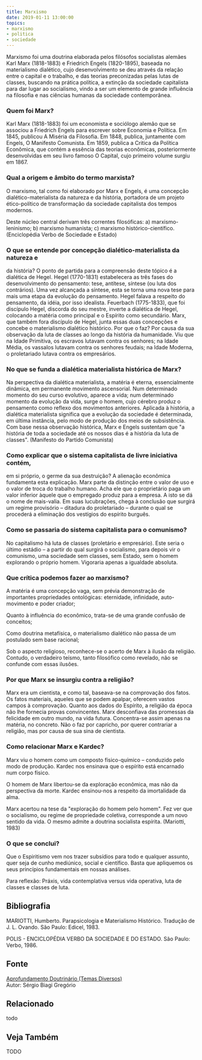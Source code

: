 ```yaml
---
title: Marxismo
date: 2019-01-11 13:00:00
topics: 
- marxismo
- politica
- sociedade
---
```


Marxismo foi uma doutrina elaborada pelos filósofos socialistas alemães Karl
Marx (1818-1883) e Friedrich Engels (1820-1895), baseada no materialismo
dialético, cujo desenvolvimento se deu através da relação entre o capital e o
trabalho, e das teorias preconizadas pelas lutas de classes, buscando na prática
política, a extinção da sociedade capitalista para dar lugar ao socialismo,
vindo a ser um elemento de grande influência na filosofia e nas ciências humanas
da sociedade contemporânea.

### Quem foi Marx?
Karl Marx (1818-1883) foi um economista e sociólogo alemão que se
associou a Friedrich Engels para escrever sobre Economia e Política. Em
1845, publicou A Miséria da Filosofia. Em 1848, publica, juntamente
com Engels, O Manifesto Comunista. Em 1859, publica a Critica da
Política Econômica, que contém a essência das teorias econômicas,
posteriormente desenvolvidas em seu livro famoso O Capital, cujo
primeiro volume surgiu em 1867.

### Qual a origem e âmbito do termo marxista?
O marxismo, tal como foi elaborado por Marx e Engels, é uma concepção
dialético-materialista da natureza e da história, portadora de um
projeto ético-político de transformação da sociedade capitalista dos
tempos modernos.

Deste núcleo central derivam três correntes filosóficas: a)
marxismo-leninismo; b) marxismo humanista; c) marxismo
histórico-científico. (Enciclopédia Verbo de Sociedade e Estado)

### O que se entende por concepção dialético-materialista da natureza e
da história?
O ponto de partida para a compreensão deste tópico é a dialética de
Hegel. Hegel (1770-1831) estabelecera as três fases do desenvolvimento
do pensamento: tese, antítese, síntese (ou luta dos contrários). Uma vez
alcançada a síntese, esta se torna uma nova tese para mais uma etapa da
evolução do pensamento. Hegel falava a respeito do pensamento, da idéia,
por isso idealista. Feuerbach (1775-1833), que foi discípulo Hegel,
discorda do seu mestre, inverte a dialética de Hegel, colocando a
matéria como principal e o Espírito como secundário. Marx, que também
fora discípulo de Hegel, junta essas duas concepções e concebe o
materialismo dialético histórico. Por que o faz? Por causa da sua
observação da luta de classes ao longo da história da humanidade. Viu
que na Idade Primitiva, os escravos lutavam contra os senhores; na Idade
Média, os vassalos lutavam contra os senhores feudais; na Idade Moderna,
o proletariado lutava contra os empresários.

### No que se funda a dialética materialista histórica de Marx?
Na perspectiva da dialética materialista, a matéria é eterna,
essencialmente dinâmica, em permanente movimento ascensorial. Num
determinado momento do seu curso evolutivo, aparece a vida; num
determinado momento da evolução da vida, surge o homem, cujo cérebro
produz o pensamento como reflexo dos movimentos anteriores. Aplicada à
história, a dialética materialista significa que a evolução da sociedade
é determinada, em última instância, pelo modo de produção dos meios de
subsistência. Com base nessa observação histórica, Marx e Engels
sustentam que "a história de toda a sociedade até os nossos dias é a
história da luta de classes". (Manifesto do Partido Comunista)

### Como explicar que o sistema capitalista de livre iniciativa contém,
em si próprio, o germe da sua destruição?
A alienação econômica fundamenta esta explicação. Marx parte da
distinção entre o valor de uso e o valor de troca do trabalho humano.
Acha ele que o proprietário paga um valor inferior àquele que o
empregado produz para a empresa. A isto se dá o nome de mais-valia. Em
suas lucubrações, chega à conclusão que surgirá um regime provisório –
ditadura do proletariado – durante o qual se procederá a eliminação dos
vestígios do espírito burguês.

### Como se passaria do sistema capitalista para o comunismo?
No capitalismo há luta de classes (proletário e empresário). Este seria
o último estádio – a partir do qual surgirá o socialismo, para depois
vir o comunismo, uma sociedade sem classes, sem Estado, sem o homem
explorando o próprio homem. Vigoraria apenas a igualdade absoluta.

### Que crítica podemos fazer ao marxismo?
A matéria é uma concepção vaga, sem prévia demonstração de importantes
propriedades ontológicas: eternidade, infinidade, auto-movimento e poder
criador;

Quanto à influência do econômico, trata-se de uma grande confusão de
conceitos;

Como doutrina metafísica, o materialismo dialético não passa de um
postulado sem base racional;

Sob o aspecto religioso, reconhece-se o acerto de Marx à ilusão da
religião. Contudo, o verdadeiro teísmo, tanto filosófico como revelado,
não se confunde com essas ilusões.

### Por que Marx se insurgiu contra a religião?
Marx era um cientista, e como tal, baseava-se na comprovação dos fatos.
Os fatos materiais, aqueles que se podem apalpar, oferecem vastos campos
à comprovação. Quanto aos dados do Espírito, a religião da época não lhe
fornecia provas convincentes. Marx desconfiava das promessas da
felicidade em outro mundo, na vida futura. Concentra-se assim apenas na
matéria, no concreto. Não o faz por capricho, por querer contrariar a
religião, mas por causa de sua sina de cientista.

### Como relacionar Marx e Kardec?
Marx viu o homem como um composto físico-químico – conduzido pelo modo
de produção. Kardec nos ensinava que o espírito está encarnado num corpo
físico.

O homem de Marx libertou-se da exploração econômica, mas não da
perspectiva da morte. Kardec ensinou-nos a respeito da imortalidade da
alma.

Marx acertou na tese da "exploração do homem pelo homem". Fez ver que o
socialismo, ou regime de propriedade coletiva, corresponde a um novo
sentido da vida. O mesmo admite a doutrina socialista espírita.
(Mariotti, 1983)

### O que se conclui?
Que o Espiritismo vem nos trazer subsídios para todo e qualquer assunto,
quer seja de cunho mediúnico, social e científico. Basta que apliquemos
os seus princípios fundamentais em nossas análises.

Para reflexão: Práxis, vida contemplativa versus vida operativa,
luta de classes e classes de luta.







## Bibliografia

MARIOTTI, Humberto. Parapsicologia e Materialismo Histórico. Tradução
de J. L. Ovando. São Paulo: Edicel, 1983.

POLIS - ENCICLOPÉDIA VERBO DA SOCIEDADE E DO ESTADO. São Paulo: Verbo,
1986.

## Fonte
[Aprofundamento Doutrinário (Temas Diversos)](https://sites.google.com/view/aprofundamentodoutrinario/marxismo-e-espiritismo)  
Autor: Sérgio Biagi Gregório



## Relacionado
todo

## Veja Também
TODO


